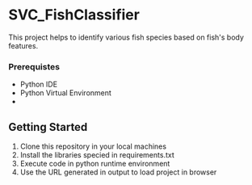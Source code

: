 # SVC_FishClassifier

This project helps to identify various fish species based on fish's body features.

### Prerequistes
- Python IDE
- Python Virtual Environment
-
## Getting Started
1. Clone this repository in your local machines
2. Install the libraries specied in requirements.txt
3. Execute code in python runtime environment
4. Use the URL generated in output to load project in browser
